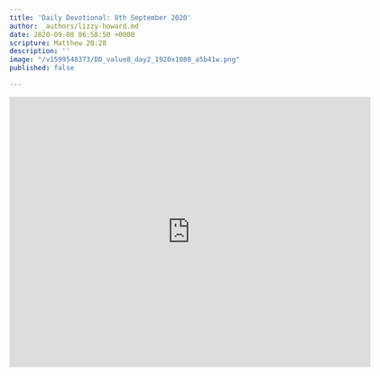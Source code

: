 ```yaml
---
title: 'Daily Devotional: 8th September 2020'
author: _authors/lizzy-howard.md
date: 2020-09-08 06:58:50 +0000
scripture: Matthew 20:28
description: ''
image: "/v1599548373/DD_value8_day2_1920x1080_a5b41w.png"
published: false

---
```

<iframe src="https://player.vimeo.com/video/455708387" width="640" height="480" frameborder="0" allow="autoplay; fullscreen" allowfullscreen></iframe>